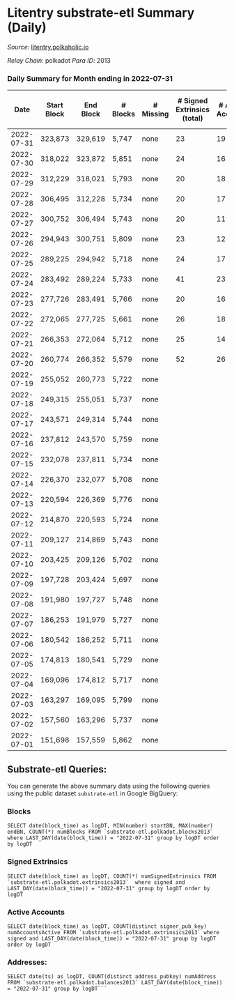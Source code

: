 # Litentry substrate-etl Summary (Daily)

_Source_: [litentry.polkaholic.io](https://litentry.polkaholic.io)

*Relay Chain*: polkadot
*Para ID*: 2013



### Daily Summary for Month ending in 2022-07-31


| Date | Start Block | End Block | # Blocks | # Missing | # Signed Extrinsics (total) | # Active Accounts | # Addresses with Balances | # Events | # Transfers | # XCM Transfers In | # XCM Transfers Out |
| ---- | ----------- | --------- | -------- | --------- | --------------------------- | ----------------- | ------------------------- | -------- | ----------- | ------------------ | ------------------- |
| 2022-07-31 | 323,873 | 329,619 | 5,747 | none  | 23 | 19 | 4,671 | 11,604 |   |   |   |
| 2022-07-30 | 318,022 | 323,872 | 5,851 | none  | 24 | 16 | 4,671 | 11,815 |   |   |   |
| 2022-07-29 | 312,229 | 318,021 | 5,793 | none  | 20 | 18 | 4,671 | 11,685 |   |   |   |
| 2022-07-28 | 306,495 | 312,228 | 5,734 | none  | 20 | 17 | 4,671 | 11,565 |   |   |   |
| 2022-07-27 | 300,752 | 306,494 | 5,743 | none  | 20 | 11 | 4,671 | 11,581 |   |   |   |
| 2022-07-26 | 294,943 | 300,751 | 5,809 | none  | 23 | 12 | 4,671 | 11,726 |   |   |   |
| 2022-07-25 | 289,225 | 294,942 | 5,718 | none  | 24 | 17 | 4,671 | 11,548 |   |   |   |
| 2022-07-24 | 283,492 | 289,224 | 5,733 | none  | 41 | 23 | 4,671 | 11,651 |   |   |   |
| 2022-07-23 | 277,726 | 283,491 | 5,766 | none  | 20 | 16 | 4,671 | 11,625 |   |   |   |
| 2022-07-22 | 272,065 | 277,725 | 5,661 | none  | 26 | 18 | 4,671 | 11,445 |   |   |   |
| 2022-07-21 | 266,353 | 272,064 | 5,712 | none  | 25 | 14 | 4,671 | 11,545 |   |   |   |
| 2022-07-20 | 260,774 | 266,352 | 5,579 | none  | 52 | 26 | 4,671 | 34,898 | 4,732 ($8,947,530) |   |   |
| 2022-07-19 | 255,052 | 260,773 | 5,722 | none  |  |  | 16 | 11,447 |   |   |   |
| 2022-07-18 | 249,315 | 255,051 | 5,737 | none  |  |  | 16 | 11,480 |   |   |   |
| 2022-07-17 | 243,571 | 249,314 | 5,744 | none  |  |  | 16 | 11,491 |   |   |   |
| 2022-07-16 | 237,812 | 243,570 | 5,759 | none  |  |  | 16 | 11,521 |   |   |   |
| 2022-07-15 | 232,078 | 237,811 | 5,734 | none  |  |  | 16 | 11,472 |   |   |   |
| 2022-07-14 | 226,370 | 232,077 | 5,708 | none  |  |  | 16 | 11,419 |   |   |   |
| 2022-07-13 | 220,594 | 226,369 | 5,776 | none  |  |  | 16 | 11,555 |   |   |   |
| 2022-07-12 | 214,870 | 220,593 | 5,724 | none  |  |  | 16 | 11,451 |   |   |   |
| 2022-07-11 | 209,127 | 214,869 | 5,743 | none  |  |  | 16 | 11,489 |   |   |   |
| 2022-07-10 | 203,425 | 209,126 | 5,702 | none  |  |  | 16 | 11,407 |   |   |   |
| 2022-07-09 | 197,728 | 203,424 | 5,697 | none  |  |  | 16 | 11,401 |   |   |   |
| 2022-07-08 | 191,980 | 197,727 | 5,748 | none  |  |  | 16 | 11,499 |   |   |   |
| 2022-07-07 | 186,253 | 191,979 | 5,727 | none  |  |  | 16 | 11,457 |   |   |   |
| 2022-07-06 | 180,542 | 186,252 | 5,711 | none  |  |  | 16 | 11,425 |   |   |   |
| 2022-07-05 | 174,813 | 180,541 | 5,729 | none  |  |  | 16 | 11,461 |   |   |   |
| 2022-07-04 | 169,096 | 174,812 | 5,717 | none  |  |  | 16 | 11,438 |   |   |   |
| 2022-07-03 | 163,297 | 169,095 | 5,799 | none  |  |  | 16 | 11,601 |   |   |   |
| 2022-07-02 | 157,560 | 163,296 | 5,737 | none  |  |  | 16 | 11,477 |   |   |   |
| 2022-07-01 | 151,698 | 157,559 | 5,862 | none  |  |  | 16 | 11,727 |   |   |   |

## Substrate-etl Queries:
You can generate the above summary data using the following queries using the public dataset `substrate-etl` in Google BigQuery:


### Blocks
```
SELECT date(block_time) as logDT, MIN(number) startBN, MAX(number) endBN, COUNT(*) numBlocks FROM `substrate-etl.polkadot.blocks2013`  where LAST_DAY(date(block_time)) = "2022-07-31" group by logDT order by logDT
```


### Signed Extrinsics
```
SELECT date(block_time) as logDT, COUNT(*) numSignedExtrinsics FROM `substrate-etl.polkadot.extrinsics2013`  where signed and LAST_DAY(date(block_time)) = "2022-07-31" group by logDT order by logDT
```


### Active Accounts
```
SELECT date(block_time) as logDT, COUNT(distinct signer_pub_key) numAccountsActive FROM `substrate-etl.polkadot.extrinsics2013` where signed and LAST_DAY(date(block_time)) = "2022-07-31" group by logDT order by logDT
```


### Addresses:
```
SELECT date(ts) as logDT, COUNT(distinct address_pubkey) numAddress FROM `substrate-etl.polkadot.balances2013` LAST_DAY(date(block_time)) = "2022-07-31" group by logDT```

